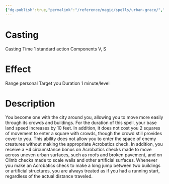 ```yaml
---
{"dg-publish":true,"permalink":"/reference/magic/spells/urban-grace/","dgHomeLink":true,"dgPassFrontmatter":false}
---
```



# Casting
Casting Time 1 standard action
Components V, S

# Effect
Range personal
Target you
Duration 1 minute/level

# Description
You become one with the city around you, allowing you to move more easily through its crowds and buildings. For the duration of this spell, your base land speed increases by 10 feet. In addition, it does not cost you 2 squares of movement to enter a square with crowds, though the crowd still provides cover to you. This ability does not allow you to enter the space of enemy creatures without making the appropriate Acrobatics check. In addition, you receive a +4 circumstance bonus on Acrobatics checks made to move across uneven urban surfaces, such as roofs and broken pavement, and on Climb checks made to scale walls and other artificial surfaces. Whenever you make an Acrobatics check to make a long jump between two buildings or artificial structures, you are always treated as if you had a running start, regardless of the actual distance traveled.